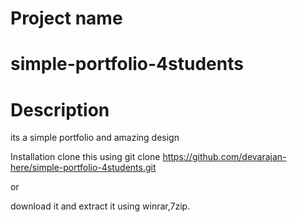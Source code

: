 # Project name 
# simple-portfolio-4students

# Description
its a simple portfolio and amazing design



Installation
clone this using git clone https://github.com/devarajan-here/simple-portfolio-4students.git

or

download it and extract it using winrar,7zip.



